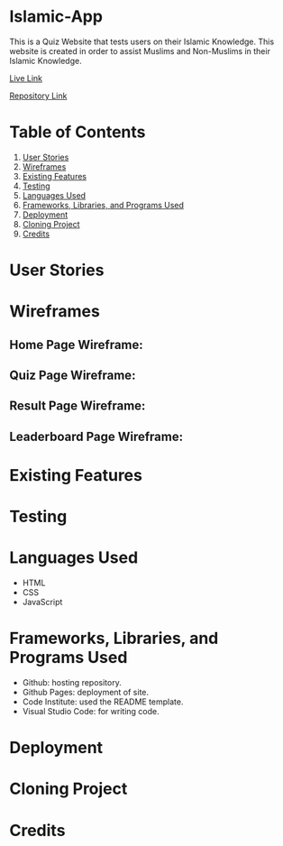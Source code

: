 # Islamic-App

This is a Quiz Website that tests users on their Islamic Knowledge. This website is created in order to assist Muslims and Non-Muslims in their Islamic Knowledge. 

[Live Link](https://rafz9abz9.github.io/Islamic-App/)

[Repository Link](https://github.com/Rafz9Abz9/Islamic-App)

# Table of Contents

1. [User Stories](#user-stories)
2. [Wireframes](#wireframes)
3. [Existing Features](#existing-features)
4. [Testing](#testing)
5. [Languages Used](#languages-used)
6. [Frameworks, Libraries, and Programs Used](#frameworks-libraries-and-programs-used)
7. [Deployment](#deployment)
8. [Cloning Project](#cloning-project)
9. [Credits](#credits)

# User Stories

# Wireframes

## Home Page Wireframe:

## Quiz Page Wireframe:

## Result Page Wireframe:

## Leaderboard Page Wireframe:

# Existing Features

# Testing

# Languages Used

- HTML
- CSS
- JavaScript

# Frameworks, Libraries, and Programs Used

- Github: hosting repository.
- Github Pages: deployment of site.
- Code Institute: used the README template.
- Visual Studio Code: for writing code.
  
# Deployment

# Cloning Project

# Credits

